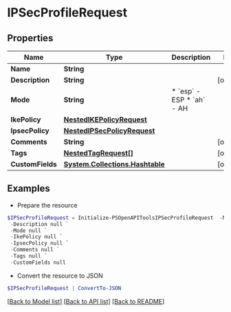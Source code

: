 # IPSecProfileRequest
## Properties

Name | Type | Description | Notes
------------ | ------------- | ------------- | -------------
**Name** | **String** |  | 
**Description** | **String** |  | [optional] 
**Mode** | **String** | * &#x60;esp&#x60; - ESP * &#x60;ah&#x60; - AH | 
**IkePolicy** | [**NestedIKEPolicyRequest**](NestedIKEPolicyRequest.md) |  | 
**IpsecPolicy** | [**NestedIPSecPolicyRequest**](NestedIPSecPolicyRequest.md) |  | 
**Comments** | **String** |  | [optional] 
**Tags** | [**NestedTagRequest[]**](NestedTagRequest.md) |  | [optional] 
**CustomFields** | [**System.Collections.Hashtable**](AnyType.md) |  | [optional] 

## Examples

- Prepare the resource
```powershell
$IPSecProfileRequest = Initialize-PSOpenAPIToolsIPSecProfileRequest  -Name null `
 -Description null `
 -Mode null `
 -IkePolicy null `
 -IpsecPolicy null `
 -Comments null `
 -Tags null `
 -CustomFields null
```

- Convert the resource to JSON
```powershell
$IPSecProfileRequest | ConvertTo-JSON
```

[[Back to Model list]](../README.md#documentation-for-models) [[Back to API list]](../README.md#documentation-for-api-endpoints) [[Back to README]](../README.md)

